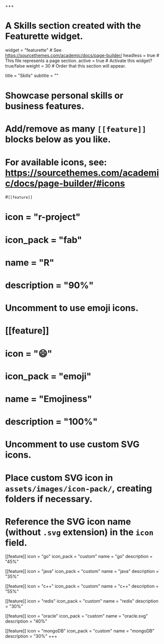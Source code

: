 +++
# A Skills section created with the Featurette widget.
widget = "featurette"  # See https://sourcethemes.com/academic/docs/page-builder/
headless = true  # This file represents a page section.
active = true  # Activate this widget? true/false
weight = 30  # Order that this section will appear.

title = "Skills"
subtitle = ""

# Showcase personal skills or business features.
# 
# Add/remove as many `[[feature]]` blocks below as you like.
# 
# For available icons, see: https://sourcethemes.com/academic/docs/page-builder/#icons

#`[[feature]]`
#  icon = "r-project"
#  icon_pack = "fab"
#  name = "R"
#  description = "90%"

# Uncomment to use emoji icons.
# [[feature]]
#  icon = ":smile:"
#  icon_pack = "emoji"
#  name = "Emojiness"
#  description = "100%"  

# Uncomment to use custom SVG icons.
# Place custom SVG icon in `assets/images/icon-pack/`, creating folders if necessary.
# Reference the SVG icon name (without `.svg` extension) in the `icon` field.

 [[feature]]
  icon = "go"
  icon_pack = "custom"
  name = "go"
  description = "45%"

 [[feature]]
  icon = "java"
  icon_pack = "custom"
  name = "java"
  description = "35%"

 [[feature]]
  icon = "c++"
  icon_pack = "custom"
  name = "c++"
  description = "55%"

 [[feature]]
  icon = "redis"
  icon_pack = "custom"
  name = "redis"
  description = "30%"

 [[feature]]
  icon = "oracle"
  icon_pack = "custom"
  name = "oracle.svg"
  description = "40%"

 [[feature]]
  icon = "mongoDB"
  icon_pack = "custom"
  name = "mongoDB"
  description = "30%"
+++
